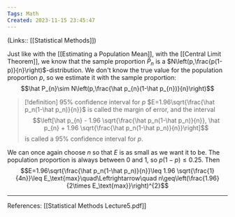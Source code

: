 ```yaml
---
Tags: Math
Created: 2023-11-15 23:45:47
---
```

(Links:: [[Statistical Methods]])

Just like with the [[Estimating a Population Mean]], with the [[Central Limit Theorem]], we know that the sample proportion $\hat P_{n}$ is a $N\left(p,\frac{p(1-p)}{n}\right)$-distribution. We don't know the true value for the population proportion $p$, so we estimate it with the sample proportion: $$\hat P_{n}\sim N\left(p,\frac{\hat p_{n}(1-\hat p_{n})}{n}\right)$$

> [!definition] 95% confidence interval for $p$
> $E=1.96\sqrt{\frac{\hat p_n(1-\hat p_n)}{n}}$ is called the margin of error, and the interval $$\left[\hat p_{n} - 1.96 \sqrt{\frac{\hat p_n(1-\hat p_n)}{n}}, \hat p_{n} + 1.96 \sqrt{\frac{\hat p_n(1-\hat p_n)}{n}}\right]$$ is called a 95% confidence interval for $p$.

We can once again choose $n$ so that $E$ is as small as we want it to be. The population proportion is always between 0 and 1, so $p(1-p)\leq 0.25$. Then $$E=1.96\sqrt{\frac{\hat p_n(1-\hat p_n)}{n}}\leq 1.96 \sqrt{\frac{1}{4n}}\leq E_\text{max}\quad\Leftrightarrow\quad n\geq\left(\frac{1.96}{2\times E_\text{max}}\right)^{2}$$

---
References: [[Statistical Methods Lecture5.pdf]]
